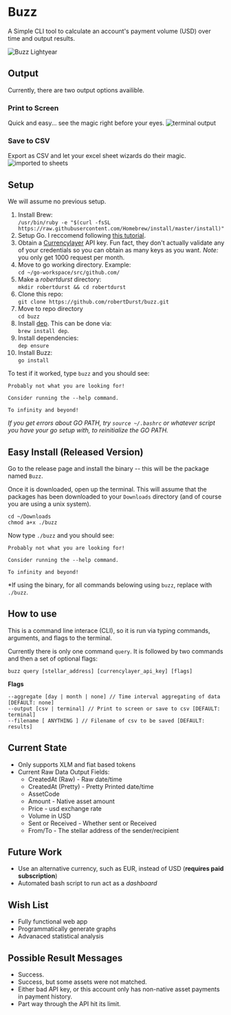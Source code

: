 # Buzz
A Simple CLI tool to calculate an account's payment volume (USD) over time and output results.

![Buzz Lightyear](https://i.pinimg.com/originals/92/d5/71/92d571103d621e62a053ac4f799e9225.jpg)

## Output
Currently, there are two output options availible.
### Print to Screen
Quick and easy... see the magic right before your eyes.
![terminal output](https://imgur.com/crks1Nu.png)

### Save to CSV
Export as CSV and let your excel sheet wizards do their magic.
![imported to sheets](https://imgur.com/WpqQV6C.png)

## Setup
We will assume no previous setup.
1. Install Brew: <br> `/usr/bin/ruby -e "$(curl -fsSL https://raw.githubusercontent.com/Homebrew/install/master/install)"`
2. Setup Go. I reccomend following [this tutorial]( http://sourabhbajaj.com/mac-setup/Go/README.html).
3. Obtain a [Currencylayer](https://currencylayer.com/) API key. Fun fact, they don't actually validate any of your credentials so you can obtain as many keys as you want. *Note:* you only get 1000 request per month. 
4. Move to go working directory. Example:  <br>`cd ~/go-workspace/src/github.com/`
5. Make a *robertdurst* directory:  <br>`mkdir robertdurst && cd robertdurst`
6. Clone this repo:  <br>`git clone https://github.com/robertDurst/buzz.git`
7. Move to repo directory  <br>`cd buzz`
8. Install [dep](https://github.com/golang/dep). This can be done via:  <br> `brew install dep`.
9. Install dependencies:  <br>`dep ensure`
10. Install Buzz: <br> `go install`

To test if it worked, type `buzz` and you should see:

```
Probably not what you are looking for!
			
Consider running the --help command. 
					
To infinity and beyond!
```

*If you get errors about GO PATH, try `source ~/.bashrc` or whatever script you have your go setup with, to reinitialize the GO PATH.*

## Easy Install (Released Version)
Go to the release page and install the binary -- this will be the package named `Buzz`.

Once it is downloaded, open up the terminal. This will assume that the packages has been downloaded to your `Downloads` directory (and of course you are using a unix system).

```
cd ~/Downloads
chmod a+x ./buzz
```

Now type `./buzz` and you should see:

```
Probably not what you are looking for!
			
Consider running the --help command. 
					
To infinity and beyond!
```

*If using the binary, for all commands belowing using `buzz`, replace with `./buzz`.

## How to use
This is a command line interace (CLI), so it is run via typing commands, arguments, and flags to the terminal.

Currently there is only one command `query`. It is followed by two commands and then a set of optional flags:
```
buzz query [stellar_address] [currencylayer_api_key] [flags]
```

**Flags**
```
--aggregate [day | month | none] // Time interval aggregating of data [DEFAULT: none]
--output [csv | terminal] // Print to screen or save to csv [DEFAULT: terminal]
--filename [ ANYTHING ] // Filename of csv to be saved [DEFAULT: results]
```

## Current State
* Only supports XLM and fiat based tokens
* Current Raw Data Output Fields:
    * CreatedAt (Raw)     - Raw date/time
    * CreatedAt (Pretty)  - Pretty Printed date/time
    * AssetCode
    * Amount              - Native asset amount
    * Price               - usd exchange rate
    * Volume in USD
    * Sent or Received    - Whether sent or Received
    * From/To             - The stellar address of the sender/recipient

## Future Work
* Use an alternative currency, such as EUR, instead of USD (**requires paid subscription**)
* Automated bash script to run act as a *dashboard*

## Wish List
* Fully functional web app
* Programmatically generate graphs
* Advanaced statistical analysis

## Possible Result Messages
* Success.
* Success, but some assets were not matched.
* Either bad API key, or this account only has non-native asset payments in payment history.
* Part way through the API hit its limit.
